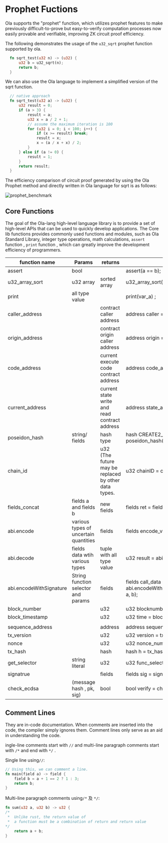 # Prophet Fuctions

Ola supports the "prophet" function, which utilizes prophet features to make previously difficult-to-prove but easy-to-verify computation processes now easily provable and verifiable, improving ZK circuit proof efficiency.

The following demonstrates the usage of the `u32_sqrt` prophet function supported by ola.

```rust
  fn sqrt_test(u32 n) -> (u32) {
      u32 b = u32_sqrt(n);
      return b;
  }
```

We can also use the Ola language to implement a simplified version of the sqrt function.

```rust
  // native approach
  fn sqrt_test(u32 a) -> (u32) {
      u32 result = 0;
      if (a > 3) {
          result = a;
          u32 x = a / 2 + 1;
          // assume the maximum iteration is 100
          for (u32 i = 0; i < 100; i++) {
              if (x >= result) break;
              result = x;
              x = (a / x + x) / 2;
          }
      } else if (a != 0) {
          result = 1;
      }
      return result;
  }
```

The efficiency comparison of circuit proof generated by using the Ola Prophet method and directly written in Ola language for sqrt is as follows:

![prophet\_benchmark](../.gitbook/assets/prophet\_benchmark.png)

## Core Functions

The goal of the Ola-lang high-level language library is to provide a set of high-level APIs that can be used to quickly develop applications. The Core lib functions provides commonly used functions and modules, such as Ola Standard Library, integer type operations, math calculations, `assert` function , `print` function , which can greatly improve the development efficiency of programmers.

<table><thead><tr><th width="238">function name</th><th>Params</th><th>returns</th><th>Usage</th></tr></thead><tbody><tr><td>assert</td><td>bool</td><td></td><td>assert(a == b);</td></tr><tr><td>u32_array_sort</td><td>u32 array</td><td>sorted array</td><td>u32_array_sort([2, 1, 3, 4]);</td></tr><tr><td>print</td><td>all type value</td><td></td><td>print(var_a) ;</td></tr><tr><td>caller_address</td><td></td><td>contract caller address</td><td>address caller = caller_address()</td></tr><tr><td>origin_address</td><td></td><td>contract origin caller address</td><td>address origin = origin_address()</td></tr><tr><td>code_address</td><td></td><td>current execute code contract address</td><td>address code_addr = code_address()</td></tr><tr><td>current_address</td><td></td><td>current state write and read contract address</td><td>address state_addr = current_address()</td></tr><tr><td>poseidon_hash</td><td>string/ fields</td><td>hash type</td><td>hash CREATE2_PREFIX = poseidon_hash("OlaCreate2");</td></tr><tr><td>chain_id</td><td></td><td>u32 (The future may be replaced by other data types.</td><td>u32 chainID = chain_id();</td></tr><tr><td>fields_concat</td><td>fields a and fields b</td><td>new fields</td><td>fields ret = fields_concat(a, b);</td></tr><tr><td>abi.encode</td><td>various types of uncertain quantities</td><td>fields</td><td>fields encode_value = abi.encode(a, b);</td></tr><tr><td>abi.decode</td><td>fields data wtih various types</td><td>tuple with all type value</td><td>u32 result = abi.decode(data, (u32));</td></tr><tr><td>abi.encodeWithSignature</td><td>String function selector and params</td><td>fields</td><td>fields call_data = abi.encodeWithSignature("add(u32,u32)", a, b);</td></tr><tr><td>block_number</td><td></td><td>u32</td><td>u32 blocknumber = block_number()</td></tr><tr><td>block_timestamp</td><td></td><td>u32</td><td>u32 time = block_timestamp()</td></tr><tr><td></td><td></td><td></td><td></td></tr><tr><td>sequence_address</td><td></td><td>address</td><td>address sequencer = sequence_address()</td></tr><tr><td>tx_version </td><td></td><td>u32</td><td>u32 version = tx_version()</td></tr><tr><td>nonce</td><td></td><td>u32</td><td>u32 nonce_number = nonce();</td></tr><tr><td>tx_hash</td><td></td><td>hash</td><td>hash h = tx_hash()</td></tr><tr><td>get_selector</td><td>string literal</td><td>u32 </td><td>u32 func_selector = get_selector()</td></tr><tr><td>signatrue</td><td></td><td>fields</td><td>fields sig = signatrue();</td></tr><tr><td>check_ecdsa</td><td>(message hash , pk,  sig)</td><td>bool</td><td>bool verify = check_ecdsa(h, pk, sig);</td></tr></tbody></table>



## Comment Lines

They are in-code documentation. When comments are inserted into the code, the compiler simply ignores them. Comment lines only serve as an aid in understanding the code.

ingle-line comments start with `//` and multi-line paragraph comments start with `/*` and end with `*/` .

Single line using`//`:

```rust
// Using this, we can comment a line.
fn main(field a) -> field {
    field b = a + 1 == 2 ? 1 : 3;
    return b;
}
```

Multi-line paragraph comments using`/*` 及 `*/`:

```rust
fn sum(u32 a, u32 b) -> u32 {
/* 
 *  Unlike rust, the return value of 
 *  a function must be a combination of return and return value
*/
    return a + b;  
}
```